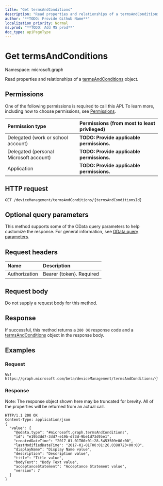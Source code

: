 ```yaml
---
title: "Get termsAndConditions"
description: "Read properties and relationships of a termsAndConditions object."
author: "**TODO: Provide Github Name**"
localization_priority: Normal
ms.prod: "**TODO: Add MS prod**"
doc_type: apiPageType
---
```


# Get termsAndConditions

Namespace: microsoft.graph

Read properties and relationships of a [termsAndConditions](../resources/termsandconditions.md) object.

## Permissions
One of the following permissions is required to call this API. To learn more, including how to choose permissions, see [Permissions](/concepts/permissions-reference.md).

|Permission type|Permissions (from most to least privileged)|
|:---|:---|
|Delegated (work or school account)|**TODO: Provide applicable permissions.**|
|Delegated (personal Microsoft account)|**TODO: Provide applicable permissions.**|
|Application|**TODO: Provide applicable permissions.**|

## HTTP request
<!-- {
  "blockType": "ignored"
}
-->
``` http
GET /deviceManagement/termsAndConditions/{termsAndConditionsId}
```

## Optional query parameters
This method supports some of the OData query parameters to help customize the response. For general information, see [OData query parameters](/graph/query-parameters).

## Request headers
|Name|Description|
|:---|:---|
|Authorization|Bearer {token}. Required|

## Request body
Do not supply a request body for this method.

## Response
If successful, this method returns a `200 OK` response code and a [termsAndConditions](../resources/termsandconditions.md) object in the response body.

## Examples

### Request
<!-- {
  "blockType": "request",
  "name": "get_termsandconditions"
}
-->
``` http
GET https://graph.microsoft.com/beta/deviceManagement/termsAndConditions/{termsAndConditionsId}
```

### Response
Note: The response object shown here may be truncated for brevity. All of the properties will be returned from an actual call.
<!-- {
  "blockType": "response",
  "truncated": true,
  "@odata.type": "microsoft.graph.termsAndConditions"
}
-->
``` http
HTTP/1.1 200 OK
Content-Type: application/json
{
  "value": {
    "@odata.type": "#microsoft.graph.termsAndConditions",
    "id": "e19b3dd7-3dd7-e19b-d73d-9be1d73d9be1",
    "createdDateTime": "2017-01-01T00:01:28.5453509+00:00",
    "lastModifiedDateTime": "2017-01-01T00:01:26.0388723+00:00",
    "displayName": "Display Name value",
    "description": "Description value",
    "title": "Title value",
    "bodyText": "Body Text value",
    "acceptanceStatement": "Acceptance Statement value",
    "version": 7
  }
}
```

